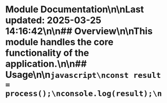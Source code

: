 # Module Documentation\n\nLast updated: 2025-03-25 14:16:42\n\n## Overview\n\nThis module handles the core functionality of the application.\n\n## Usage\n\n```javascript\nconst result = process();\nconsole.log(result);\n```
